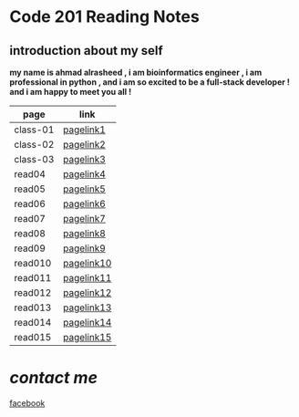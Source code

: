 # Code 201 Reading Notes

## introduction about my self
 **my name is ahmad alrasheed , i am bioinformatics engineer , i am professional in python , and i am so excited to be a full-stack developer ! and i am happy to meet you all !**

| page        | link                      |
| ----------- | -----------               |
| class-01    | [pagelink1](class-01.md)  |
| class-02    | [pagelink2](class-02.md)  |
| class-03    | [pagelink3](class-03.md)  |
| read04      | [pagelink4]()             |
| read05      | [pagelink5]()             |
| read06      | [pagelink6]()             |
| read07      | [pagelink7]()             |
| read08      | [pagelink8]()             |
| read09      |  [pagelink9]()            |
| read010     | [pagelink10]()            |
| read011     | [pagelink11]()            |
| read012     | [pagelink12]()            |
| read013     | [pagelink13]()            |
| read014     | [pagelink14]()            |
| read015     | [pagelink15]()            |


# ***contact me***



[facebook](https://www.facebook.com)

